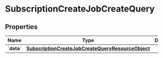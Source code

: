
# SubscriptionCreateJobCreateQuery

## Properties
| Name | Type | Description | Notes |
| ------------ | ------------- | ------------- | ------------- |
| **&#x60;data&#x60;** | [**SubscriptionCreateJobCreateQueryResourceObject**](SubscriptionCreateJobCreateQueryResourceObject.md) |  |  |



